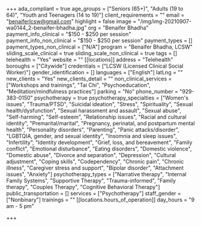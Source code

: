 +++
ada_compliant = true
age_groups = ["Seniors (65+)", "Adults (19 to 64)", "Youth and Teenagers (14 to 19)"]
client_requirements = ""
email = "benaiferlcsw@gmail.com"
highlight = false
image = "/img/img-20210907-wa0144_2-benaifer-bhadha.jpg"
org = "Benaifer Bhadha"
payment_info_clinical = "$150 - $250 per session"
payment_info_non_clinical = "$150 - $250 per session"
payment_types = []
payment_types_non_clinical = ["N/A"]
program = "Benaifer Bhadha, LCSW"
sliding_scale_clinical = true
sliding_scale_non_clinical = true
tags = []
telehealth = "Yes"
website = ""
[[locations]]
address = "Telehealth"
boroughs = ["Citywide"]
credentials = ["LCSW (Licensed Clinical Social Worker)"]
gender_identification = []
languages = ["English"]
latLng = ""
new_clients = "Yes"
new_clients_detail = ""
non_clinical_services = ["Workshops and trainings", "Tai Chi", "Psychoeducation", "Meditation/mindfulness practices"]
parking = "No"
phone_number = "929-383-0150"
psychotherapy = true
psychotherapy_specialties = ["Women's issues", "Trauma/PTSD", "Suicidal ideation", "Stress", "Spirituality", "Sexual health/dysfunction", "Sexual harassment and assault", "Sexual abuse", "Self-harming", "Self-esteem", "Relationship issues", "Racial and cultural identity", "Premarital/marital", "Pregnancy, perinatal, and postpartum mental health", "Personality disorders", "Parenting", "Panic attacks/disorder", "LGBTQIA, gender, and sexual identity", "Insomnia and sleep issues", "Infertility", "Identity development", "Grief, loss, and bereavement", "Family conflict", "Emotional disturbance", "Eating disorders", "Domestic violence", "Domestic abuse", "Divorce and separation", "Depression", "Cultural adjustment", "Coping skills", "Codependency", "Chronic pain", "Chronic illness", "Caregiver stress and support", "Bipolar disorder", "Attachment issues", "Anxiety"]
psychotherapy_types = ["Narrative therapy", "Internal Family Systems", "Supportive Therapy", "Trauma-informed", "Family therapy", "Couples Therapy", "Cognitive Behavioral Therapy"]
public_transportation = []
services = ["Psychotherapy"]
staff_gender = ["Nonbinary"]
trainings = ""
[[locations.hours_of_operation]]
day_hours = "9 am - 5 pm"

+++
